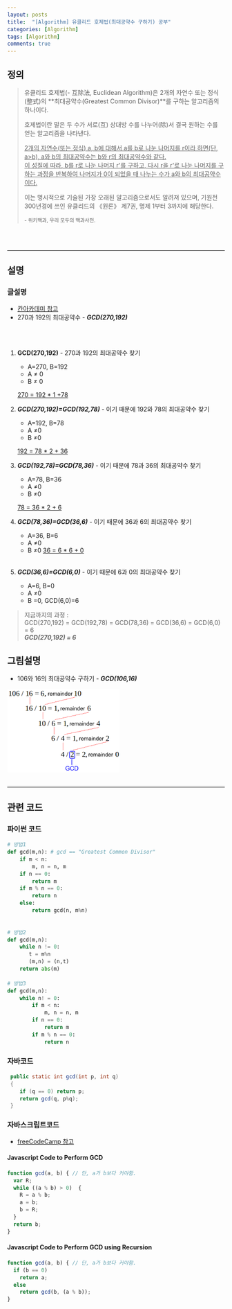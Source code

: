 ```yaml
---
layout: posts
title:  "[Algorithm] 유클리드 호제법(최대공약수 구하기) 공부"
categories: [Algorithm]
tags: [Algorithm]
comments: true
---
```


## 정의

> 유클리드 호제법(- 互除法, Euclidean Algorithm)은 2개의 자연수 또는 정식(整式)의 **최대공약수(Greatest Common Divisor)**를 구하는 알고리즘의 하나이다. 
> 
> 호제법이란 말은 두 수가 서로(互) 상대방 수를 나누어(除)서 결국 원하는 수를 얻는 알고리즘을 나타낸다. 
> 
> <u>2개의 자연수(또는 정식) a, b에 대해서 a를 b로 나눈 나머지를 r이라 하면(단, a>b), a와 b의 최대공약수는 b와 r의 최대공약수와 같다. <br>
> 이 성질에 따라, b를 r로 나눈 나머지 r'를 구하고, 다시 r을 r'로 나눈 나머지를 구하는 과정을 반복하여 나머지가 0이 되었을 때 나누는 수가 a와 b의 최대공약수이다. </u>
> 
> 이는 명시적으로 기술된 가장 오래된 알고리즘으로서도 알려져 있으며, 기원전 300년경에 쓰인 유클리드의 《원론》 제7권, 명제 1부터 3까지에 해당한다.
> 
> <small> - 위키백과, 우리 모두의 백과사전.</small>

<br>
<br>
<hr>

## 설명

### 글설명

- [칸아카데미 참고](https://www.khanacademy.org/computing/computer-science/cryptography/modarithmetic/a/the-euclidean-algorithm)
- 270과 192의 최대공약수 - ***GCD(270,192)***
<br>
<br>

1. **GCD(270,192)** - 270과 192의 최대공약수 찾기
   - A=270, B=192
   - A ≠ 0
   - B ≠ 0

   <u>270 = 192 * 1 +78</u>
   <br>

2. ***GCD(270,192)=GCD(192,78)*** - 이기 때문에 192와 78의 최대공약수 찾기
   - A=192, B=78
   - A ≠0
   - B ≠0

    <u>192 = 78 * 2 + 36</u>
    <br>

3. ***GCD(192,78)=GCD(78,36)*** - 이기 때문에 78과 36의 최대공약수 찾기
   - A=78, B=36
   - A ≠0
   - B ≠0

    <u>78 = 36 * 2 + 6</u>
    <br>

4. ***GCD(78,36)=GCD(36,6)*** - 이기 때문에 36과 6의 최대공약수 찾기
   - A=36, B=6
   - A ≠0
   - B ≠0
    <u>36 = 6 * 6 + 0</u>
    <br>

5. ***GCD(36,6)=GCD(6,0)*** - 이기 때문에 6과 0의 최대공약수 찾기
   - A=6, B=0
   - A ≠0
   - B =0, GCD(6,0)=6

> 지금까지의 과정 : <br>
> GCD(270,192) = GCD(192,78) = GCD(78,36) = GCD(36,6) = GCD(6,0) = 6 <br>
> ***GCD(270,192) = 6***

## 그림설명

- 106와 16의 최대공약수 구하기 - ***GCD(106,16)***

![GCD-ex2](/assets/images/posts/algorithm/GCD-ex.png)
<br>
<br>
<hr>

## 관련 코드

### 파이썬 코드

```python
# 방법1
def gcd(m,n): # gcd == "Greatest Common Divisor"
	if m < n:
		m, n = n, m
	if n == 0:
		return m
    if m % n == 0:
		return n
	else:
		return gcd(n, m%n)


# 방법2
def gcd(m,n):
    while n != 0:
       t = m%n
       (m,n) = (n,t)
    return abs(m)

# 방법3
def gcd(m,n):
    while n! = 0:
	    if m < n:
		    m, n = n, m
	    if n == 0:
		    return m
	    if m % n == 0:
		    return n

```

### 자바코드

```java
 public static int gcd(int p, int q)
 {
	if (q == 0) return p;
	return gcd(q, p%q);
 }
```

### 자바스크립트코드

- [freeCodeCamp 참고](https://guide.freecodecamp.org/algorithms/greatest-common-divisor-euclidean/)

#### Javascript Code to Perform GCD

```javascript
function gcd(a, b) { // 단, a가 b보다 커야함.
  var R;
  while ((a % b) > 0)  {
    R = a % b;
    a = b;
    b = R;
  }
  return b;
}
```

#### Javascript Code to Perform GCD using Recursion

```javascript
function gcd(a, b) { // 단, a가 b보다 커야함.
  if (b == 0)
    return a;
  else
    return gcd(b, (a % b));
}
```